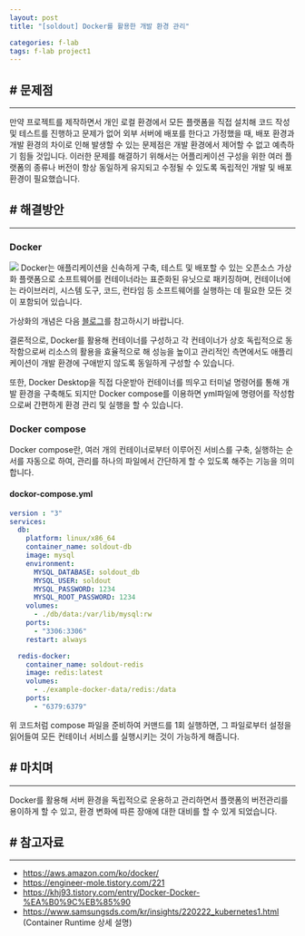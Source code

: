 ```yaml
---
layout: post
title: "[soldout] Docker를 활용한 개발 환경 관리"

categories: f-lab
tags: f-lab project1
---
```


## # 문제점
***
만약 프로젝트를 제작하면서 개인 로컬 환경에서 모든 플랫폼을 직접 설치해 코드 작성 및 테스트를 진행하고 문제가 없어 외부 서버에 배포를 한다고 가정했을 때, 배포 환경과 개발 환경의 차이로 인해 발생할 수 있는 문제점은 개발 환경에서 제어할 수 없고 예측하기 힘들 것입니다. 이러한 문제를 해결하기 위해서는 어플리케이션 구성을 위한 여러 플랫폼의 종류나 버전이 항상 동일하게 유지되고 수정될 수 있도록 독립적인 개발 및 배포 환경이 필요했습니다.

## # 해결방안
***
### Docker
![](https://tecoble.techcourse.co.kr/static/4b1c0d70e42521b54fd3a9ee81ef82e7/d1228/docker.png)
Docker는 애플리케이션을 신속하게 구축, 테스트 및 배포할 수 있는 오픈소스 가상화 플랫폼으로 소프트웨어를 컨테이너라는 표준화된 유닛으로 패키징하며, 컨테이너에는 라이브러리, 시스템 도구, 코드, 런타임 등 소프트웨어를 실행하는 데 필요한 모든 것이 포함되어 있습니다.

가상화의 개념은 다음 [블로그](https://khj93.tistory.com/entry/Docker-Docker-%EA%B0%9C%EB%85%90)를 참고하시기 바랍니다.

결론적으로, Docker를 활용해 컨테이너를 구성하고 각 컨테이너가 상호 독립적으로 동작함으로써 리소스의 활용을 효율적으로 해 성능을 높이고 관리적인 측면에서도 애플리케이션이 개발 환경에 구애받지 않도록 동일하게 구성할 수 있습니다.

또한, Docker Desktop을 직접 다운받아 컨테이너를 띄우고 터미널 명령어를 통해 개발 환경을 구축해도 되지만 Docker compose를 이용하면 yml파일에 명령어를 작성함으로써 간편하게 환경 관리 및 실행을 할 수 있습니다.

### Docker compose
Docker compose란, 여러 개의 컨테이너로부터 이루어진 서비스를 구축, 실행하는 순서를 자동으로 하여, 관리를 하나의 파일에서 간단하게 할 수 있도록 해주는 기능을 의미합니다. 

#### dockor-compose.yml
```yml
version : "3"
services:
  db:
    platform: linux/x86_64
    container_name: soldout-db
    image: mysql
    environment:
      MYSQL_DATABASE: soldout_db
      MYSQL_USER: soldout
      MYSQL_PASSWORD: 1234
      MYSQL_ROOT_PASSWORD: 1234
    volumes:
      - ./db/data:/var/lib/mysql:rw
    ports:
      - "3306:3306"
    restart: always

  redis-docker:
    container_name: soldout-redis
    image: redis:latest
    volumes:
      - ./example-docker-data/redis:/data
    ports:
      - "6379:6379"
```

위 코드처럼 compose 파일을 준비하여 커맨드를 1회 실행하면, 그 파일로부터 설정을 읽어들여 모든 컨테이너 서비스를 실행시키는 것이 가능하게 해줍니다.

## # 마치며
***
Docker를 활용해 서버 환경을 독립적으로 운용하고 관리하면서 플랫폼의 버전관리를 용이하게 할 수 있고, 환경 변화에 따른 장애에 대한 대비를 할 수 있게 되었습니다.

## # 참고자료
***
- https://aws.amazon.com/ko/docker/
- https://engineer-mole.tistory.com/221
- https://khj93.tistory.com/entry/Docker-Docker-%EA%B0%9C%EB%85%90
- https://www.samsungsds.com/kr/insights/220222_kubernetes1.html (Container Runtime 상세 설명) 
